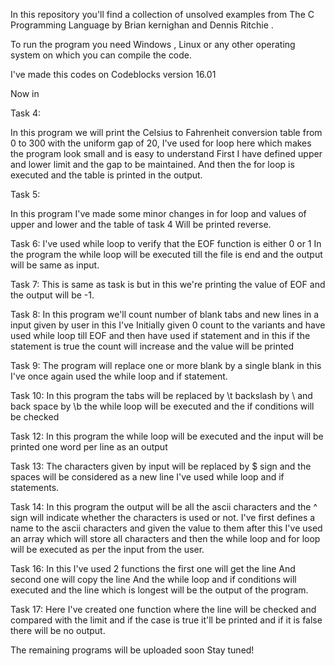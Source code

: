 
In this repository you'll find a collection of unsolved examples from The C Programming Language by Brian kernighan and Dennis Ritchie .

To run the program you need Windows , Linux or any other operating system on which you can compile the code.

I've made this codes on Codeblocks version 16.01


Now in

Task 4:

In this program we will print the Celsius to Fahrenheit conversion table from 0 to 300 with the uniform gap of 20,
I've used for loop here which makes the program look small and is easy to understand
First I have defined upper and lower limit and the gap to be maintained.
And then the for loop is executed and the table is printed in the output.

Task 5:

In this program I've made some minor changes in for loop and values of upper and lower and the table of task 4
Will be printed reverse.

Task 6:
I've used while loop to verify that the EOF function is either 0 or 1
In the program the while loop will be executed till the file is end and the output will be same as input.


Task 7:
This is same as task is but in this we're printing the value of EOF and the output will be -1.

Task 8:
In this program we'll count number of blank tabs and new lines in a input given by user in this I've 
Initially given 0 count to the variants and have used while loop till EOF and then have used if statement and in this if the statement is true the count will increase and the value will be printed


Task 9:
The program will replace one or more blank by a single blank in this I've once again used the while loop and if statement.


Task 10:
In this program the tabs will be replaced by \t backslash by \\ and back space by \b the while loop will be executed and the if conditions will be checked



Task 12:
In this program the while loop will be executed and the input will be printed one word per line as an output

Task 13:
The characters given by input will be replaced by $ sign and the spaces will be considered as a new line
I've used while loop and if statements.

Task 14:
In this program the output will be all the ascii characters and the ^ sign will indicate whether the characters is used or not.
I've first defines a name to the ascii characters and given the value to them after this I've used an array which will store all characters and then the while loop and for loop will be executed as per the input from the user.

Task 16:
In this  I've used 2 functions the first one will get the line
And second one will copy the line 
And the while loop and if conditions will executed and the line which is longest will be the output of the program.


Task 17:
Here I've created one function where the line will be checked and compared with the limit and if the case is true it'll be printed and if it is false there will be no output. 


The remaining programs will be uploaded soon
Stay tuned!
